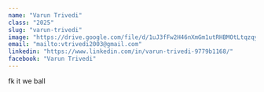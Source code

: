 ```yaml
---
name: "Varun Trivedi"
class: "2025"
slug: "varun-trivedi"
image: "https://drive.google.com/file/d/1uJ3fFw2H46nXmGm1utRHBMOtLtqzqyXu/view?usp=sharing"
email: "mailto:vtrivedi2003@gmail.com"
linkedin: "https://www.linkedin.com/in/varun-trivedi-9779b1168/"
facebook: "Varun Trivedi"
---
```

fk it we ball